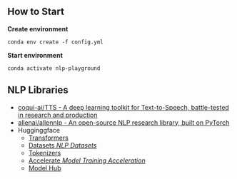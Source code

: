 ## How to Start

**Create environment**
```
conda env create -f config.yml
```

**Start environment**
```
conda activate nlp-playground
```

## NLP Libraries
- [coqui-ai/TTS - A deep learning toolkit for Text-to-Speech, battle-tested in research and production](https://github.com/coqui-ai/TTS)
- [allenai/allennlp - An open-source NLP research library, built on PyTorch](https://github.com/allenai/allennlp)
- Hugginggface
  - [Transformers](https://github.com/huggingface/transformers)
  - [Datasets _NLP Datasets_](https://github.com/huggingface/datasets)
  - [Tokenizers](https://github.com/huggingface/tokenizers)
  - [Accelerate _Model Training Acceleration_](https://github.com/huggingface/accelerate)
  - [Model Hub](https://huggingface.co/models)

